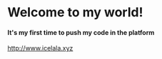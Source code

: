 # Welcome to my world!
#### It's my first time to push my code in the platform
http://www.icelala.xyz

